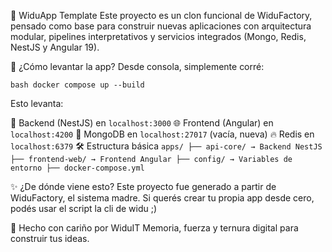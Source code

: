 🐘 WiduApp Template
Este proyecto es un clon funcional de WiduFactory, pensado como base para construir nuevas aplicaciones con arquitectura modular, pipelines interpretativos y servicios integrados (Mongo, Redis, NestJS y Angular 19).

🚀 ¿Cómo levantar la app?
Desde consola, simplemente corré:

```bash docker compose up --build ```

Esto levanta:

🧠 Backend (NestJS) en `localhost:3000`
🌐 Frontend (Angular) en `localhost:4200`
🍃 MongoDB en `localhost:27017` (vacía, nueva)
🔥 Redis en `localhost:6379`
🛠️ Estructura básica
``` apps/ ├── api-core/ → Backend NestJS ├── frontend-web/ → Frontend Angular ├── config/ → Variables de entorno ├── docker-compose.yml ```

✨ ¿De dónde viene esto?
Este proyecto fue generado a partir de WiduFactory, el sistema madre.
Si querés crear tu propia app desde cero, podés usar el script la cli de widu ;)

🐘 Hecho con cariño por WiduIT
Memoria, fuerza y ternura digital para construir tus ideas.